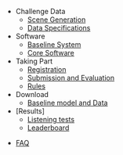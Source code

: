 - Challenge Data
  * [Scene Generation](/challenge-data/scene-gen.md)
  * [Data Specifications](/challenge-data/data-spec.md)
- Software
  * [Baseline System](/underdev.md)
  * [Core Software](/software/core.md)
- Taking Part
  * [Registration](/getting-started/register.md)
  * [Submission and Evaluation](/getting-started/submission.md)
  * [Rules](/getting-started/rules.md)
- Download
  - [Baseline model and Data](/download.md)
- [Results]
  - [Listening tests](/results.md)
  - [Leaderboard](/leaderboard.md)

[//]: # (  - [AVSE Challenge 2022 results]&#40;/results.md&#41;)
- [FAQ](/faq.md)
